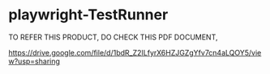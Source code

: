 # playwright-TestRunner

TO REFER THIS PRODUCT, DO CHECK THIS PDF DOCUMENT,

https://drive.google.com/file/d/1bdR_Z2ILfyrX6HZJGZgYfv7cn4aLQOY5/view?usp=sharing
